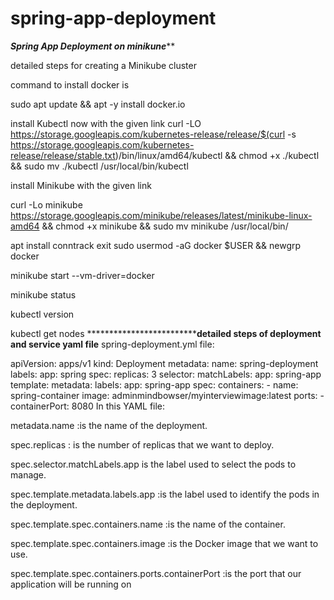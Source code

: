 # spring-app-deployment
***********************Spring App Deployment on minikune*************************

detailed steps for creating a Minikube cluster

command to install docker is

sudo apt update && apt -y install docker.io

install Kubectl now with the given link
curl -LO https://storage.googleapis.com/kubernetes-release/release/$(curl -s https://storage.googleapis.com/kubernetes-release/release/stable.txt)/bin/linux/amd64/kubectl && chmod +x ./kubectl && sudo mv ./kubectl /usr/local/bin/kubectl

install Minikube with the given link

curl -Lo minikube https://storage.googleapis.com/minikube/releases/latest/minikube-linux-amd64 && chmod +x minikube && sudo mv minikube /usr/local/bin/

apt install conntrack
exit
sudo usermod -aG docker $USER && newgrp docker

minikube start --vm-driver=docker

minikube status

kubectl version

kubectl get nodes
*******************************************detailed steps of deployment and service yaml file******************
spring-deployment.yml file:

apiVersion: apps/v1
kind: Deployment
metadata:
  name: spring-deployment
  labels:
    app: spring
spec:
  replicas: 3
  selector:
    matchLabels:
      app: spring-app
  template:
    metadata:
      labels:
        app: spring-app
    spec:
      containers:
        - name: spring-container
          image: adminmindbowser/myinterviewimage:latest
          ports:
            - containerPort: 8080
In this YAML file:

metadata.name :is the name of the deployment.

spec.replicas : is the number of replicas that we want to deploy.

spec.selector.matchLabels.app is the label used to select the pods to manage.

spec.template.metadata.labels.app :is the label used to identify the pods in the deployment.

spec.template.spec.containers.name :is the name of the container.

spec.template.spec.containers.image :is the Docker image that we want to use.

spec.template.spec.containers.ports.containerPort :is the port that our application will be running on
